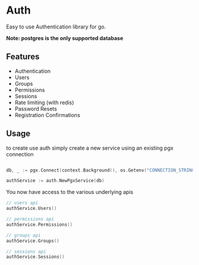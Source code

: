 # Auth
Easy to use Authentication library for go. 

**Note: postgres is the only supported database**

## Features
- Authentication
- Users
- Groups
- Permissions
- Sessions
- Rate limiting (with redis)
- Password Resets
- Registration Confirmations

## Usage

to create use auth simply create a new service using an existing pgx connection

```go

db, _ := pgx.Connect(context.Background(), os.Getenv("CONNECTION_STRING"))

authService := auth.NewPgxService(db)
```


You now have access to the various underlying apis

```go
// users api
authService.Users()

// permissions api 
authService.Permissions()

// groups api
authService.Groups()

// sessions api
authService.Sessions()
```